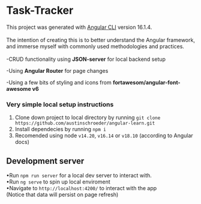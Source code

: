 # Task-Tracker

This project was generated with [Angular CLI](https://github.com/angular/angular-cli) version 16.1.4.<br><br>
The intention of creating this is to better understand the Angular framework, and immerse myself with commonly used methodologies and practices.
<br>
<br>
-CRUD functionality using <strong>JSON-server</strong> for local backend setup

-Using <strong>Angular Router</strong> for page changes

-Using a few bits of styling and icons from <strong>fortawesom/angular-font-awesome v6</strong>

### **Very simple local setup instructions**

1. Clone down project to local directory by running `git clone https://github.com/austinschroeder/angular-learn.git`
2. Install dependecies by running `npm i`
3. Recomended using node `v14.20`, `v16.14` or `v18.10` (according to Angular docs)

## Development server

•Run `npm run server` for a local dev server to interact with.
<br>
•Run `ng serve` to spin up local enviroment
<br>
•Navigate to `http://localhost:4200/` to interact with the app
<br>
(Notice that data will persist on page refresh)
